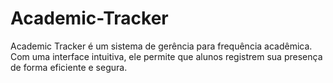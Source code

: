 # Academic-Tracker
Academic Tracker é um sistema de gerência para frequência acadêmica. Com uma interface intuitiva, ele permite que alunos registrem sua presença de forma eficiente e segura.
